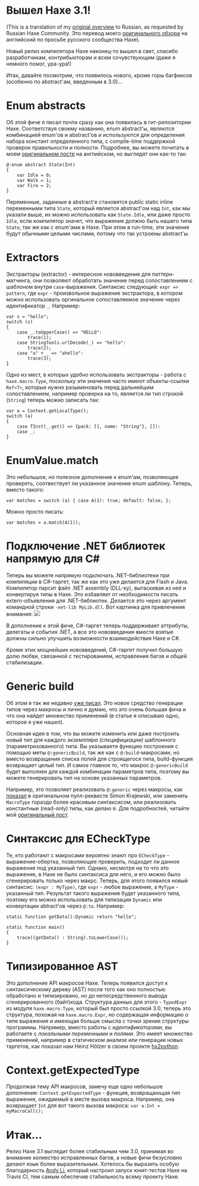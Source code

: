 [tags]: haxe
[disqus]: 78645101794

# Вышел Haxe 3.1!

(This is a translation of my [original overview](http://nadako.tumblr.com/post/78559625982/haxe-3-1-is-here) to Russian, as requested by Russian Haxe Community. Это перевод моего [оригинального обзора](http://nadako.tumblr.com/post/78559625982/haxe-3-1-is-here) на английский по просьбе русского сообщества Haxe).

Новый релиз компилятора Haxe наконец-то вышел в свет, спасибо разработчикам, контрибьюторам и всем сочувствующим (даже я немного помог, ура-ура!)

Итак, давайте посмотрим, что появилось нового, кроме горы багфиксов (особенно по abstract'ам, введенным в 3.0)...

# Enum abstracts

Об этой фиче я писал почти сразу как она появилась в гит-репозитории Haxe. Соответствуя своему названию, enum abstract'ы, являются комбинацией enum'ов и abstract'ов и используются для определения набора констант определенного типа, с compile-time поддержкой проверок правильности и полности. Подробнее, вы можете почитать в моем [оригинальном посте](http://nadako.tumblr.com/post/64707798715/cool-feature-of-upcoming-haxe-3-2-enum-abstracts) на английском, но выглядят они как-то так:

    @:enum abstract State(Int)
    {
        var Idle = 0;
        var Walk = 1;
        var Fire = 2;
    }

Переменные, заданные в abstract'е становятся public static inline переменными типа `State`, который является abstract'ом над `Int`, как мы указали выше, их можно использовать как `State.Idle`, или даже просто `Idle`, если компилятор значет, что выражение должно быть нашего типа `State`, так же как с enum'ами в Haxe. При этом в run-time, эти значения будут обычными целыми числами, потому что так устроены abstract'ы.


# Extractors

Экстракторы (extractor) - интересное нововведение для паттерн-матчинга, они позволяют обработать значение перед сопоставлением с шаблоном внутри `case`-выражения. Синтаксис следующий: `expr => pattern`, где `expr` - произвольное выражение экстрактора, в котором можно использовать оргинальное сопоставляемое значение через идентификатор `_`. Например:

    var s = "hello";
    switch (s)
    {
        case _.toUpperCase() => "HELLO":
            trace(1);
        case StringTools.urlDecode(_) => "hello":
            trace(2);
        case "a" + _ => "ahello":
            trace(3);
    }

Одно из мест, в которых удобно использовать экстракторы - работа с `haxe.macro.Type`, поскольку эти значения часто имеют объекты-ссылки `Ref<T>`, которые нужно разыменовать перед дальнейшим сопоставлением, например проверка на то, является ли тип строкой (`String`) теперь можно записать так:

    var a = Context.getLocalType();
    switch (a)
    {
        case TInst(_.get() => {pack: [], name: "String"}, []):
        case _:
    }


# EnumValue.match

Это небольшое, но полезное дополнение к enum'ам, позволяющее проверять, соотвествует ли указанное значение enum шаблону. Теперь, вместо такого:

    var matches = switch (a) { case A(1): true; default: false; };

Можно просто писать:

    var matches = a.match(A(1));


Подключение .NET библиотек напрямую для C#
==========================================

Теперь вы можете напрямую подключать .NET-библиотеки при компиляции в C#-таргет, так же как это уже делается для Flash и Java. Компилятор парсит файл .NET assembly (DLL-ку), вытаскивая из неё и конвертируя типы в Haxe. Это избавляет от необходимости писать extern-объявления для .NET-библиотек. Делается это через аргумент командной строки `-net-lib MyLib.dll`. Вот картинка для привлечения внимания: ![](http://take.ms/d8nP0)

В дополнение к этой фиче, C#-таргет теперь поддерживает аттрибуты, делегаты и события .NET, а все это нововведения вместе взятые должны сильно улучшить возможности взаимодействия Haxe и C#.

Кроме этих мощнейших нововведений, C#-таргет получил большую долю любви, связанной с тестированием, исправления багов и общей стабилизации.


# Generic build

Об этом я так же недавно [уже писал](http://nadako.tumblr.com/post/77754638526/new-haxe-feature-genericbuild). Это новое средство генерации типов через макросы и лично я думаю, что это очень большая фича и что она найдет множество применений (в статье я описываю одно, которое я уже нашел).

Основная идея в том, что вы можете изменить или даже построить новый тип для каждого _экземпляра (специфицкации)_ шаблонного (параметризованного) типа. Вы указываете функцию построения с помощью меты `@:genericBuild`, так же как с `@:build`-макросами, но вместо возвращения списка полей для строящегося типа, build-функция возвращает целый тип. И самое главное то, что макрос `@:genericBuild` будет выполнен для каждой комбинации параметров типа, поэтому вы можете генерировать тип на основе указанных параметров.

Например, это позволяет реализовать `@:generic` через макросы, как [показал](https://gist.github.com/Simn/8ae509cc3824099c1567) в оригинальном пулл-реквесте Simon Krajewski, или заменить `MacroType` гораздо более красивым синтаксисом, или реализовать константные (read-only) типы, как делаю я. Для подробностей, читайте мой [оригинальный пост](http://nadako.tumblr.com/post/77754638526/new-haxe-feature-genericbuild).


# Синтаксис для ECheckType

Те, кто работают с макросами вероятно знают про `ECheckType` - выражение-обертка, позволяющее проверить, подходит ли данное выражение под указанный тип. Однако, несмотря на то что это выражение, в Haxe не было синтаксиса для него, и его можно было сгенерировать только через макрс. Теперь, для этого появился новый синтаксис: `(expr : MyType)`, где `expr` - любое выражение, а `MyType` - указанный тип. Результат такого выражения будет указанного типа, поэтому его можно использовать для типизации `Dynamic` или конвертации abtract'ов через `@:to`. Например:

    static function getData():Dynamic return "hello";
    
    static function main()
    {
        trace((getData() : String).toLowerCase());
    }


# Типизированное AST

Это дополнение API макросов Haxe. Теперь появился доступ к синтаксическому дереву (AST) после того как оно полностью обработано и типизировано, но до непосредственного вывода сгенерированного (байт)кода. Структура данных для этого -  `TypedExpr` из модуля `haxe.macro.Type`, который был просто ссылкой 3.0, теперь это структура, похожая на `haxe.macro.Expr`, но содержащая информацию о типе выражения и имеющая больше смысла с точки зрения структуры программы. Например, вместо работы с _идентификаторами_, вы работаете с _локальными переменными_ и _полями_. Это имеет множество применений, например в статическом анализе или генерации новых таргетов, как показал нам Heinz Hölzer в своем проекте [hx2python](https://github.com/frabbit/hx2python).


# Context.getExpectedType

Продолжая тему API макросов, замечу еще одно небольшое дополнение: `Context.getExpectedType` - функция, возвращающая тип выражения, ожидаемый в месте вызова макроса. Например, она возвращает `Int` для вот такого вызова макроса: `var a:Int = myMacroCall();`


# Итак...

Релиз Haxe 3.1 выглядит более стабильным чем 3.0, принимая во внимание колиество исправленных багов, а новые фичи безусловно делают язык более выразительным. Хотелось бы выразить особую благодарность [Andy Li](https://github.com/andyli), который настроил запуск юнит-тестов Haxe на Travis CI, тем самым обеспечив стабильность всему проекту Haxe.
